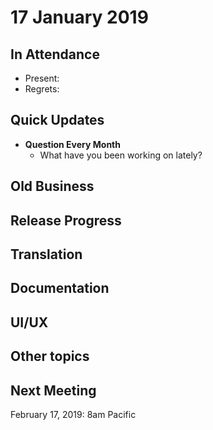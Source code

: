 # 17 January 2019

In Attendance
-------------

-   Present:
-   Regrets:

Quick Updates
-------------

-   **Question Every Month**
    - What have you been working on lately?

Old Business
------------

Release Progress
----------------

Translation
-----------

Documentation
-------------

UI/UX
-----

Other topics
------------

Next Meeting
------------

February 17, 2019: 8am Pacific
